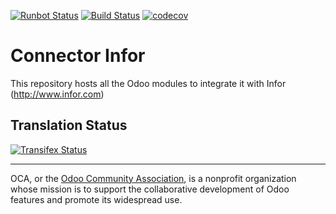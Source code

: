 [![Runbot Status](https://runbot.odoo-community.org/runbot/badge/flat/260/11.0.svg)](https://runbot.odoo-community.org/runbot/repo/github-com-oca-connector-infor-260)
[![Build Status](https://travis-ci.org/OCA/connector-infor.svg?branch=11.0)](https://travis-ci.org/OCA/connector-infor)
[![codecov](https://codecov.io/gh/OCA/connector-infor/branch/11.0/graph/badge.svg)](https://codecov.io/gh/OCA/connector-infor)

# Connector Infor 

This repository hosts all the Odoo modules to integrate it with Infor (http://www.infor.com)

[//]: # (addons)
[//]: # (end addons)

Translation Status
------------------
[![Transifex Status](https://www.transifex.com/projects/p/OCA-connector-infor-11-0/chart/image_png)](https://www.transifex.com/projects/p/OCA-connector-infor-11-0)

----

OCA, or the [Odoo Community Association](http://odoo-community.org/), is a nonprofit organization whose
mission is to support the collaborative development of Odoo features and promote its widespread use.
